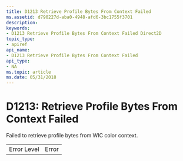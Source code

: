 ```yaml
---
title: D1213 Retrieve Profile Bytes From Context Failed
ms.assetid: d790227d-aba0-4948-afd6-3bc1755f3701
description: 
keywords:
- D1213 Retrieve Profile Bytes From Context Failed Direct2D
topic_type:
- apiref
api_name:
- D1213 Retrieve Profile Bytes From Context Failed
api_type:
- NA
ms.topic: article
ms.date: 05/31/2018
---
```


# D1213: Retrieve Profile Bytes From Context Failed

Failed to retrieve profile bytes from WIC color context.



|             |       |
|-------------|-------|
| Error Level | Error |



 

 

 




